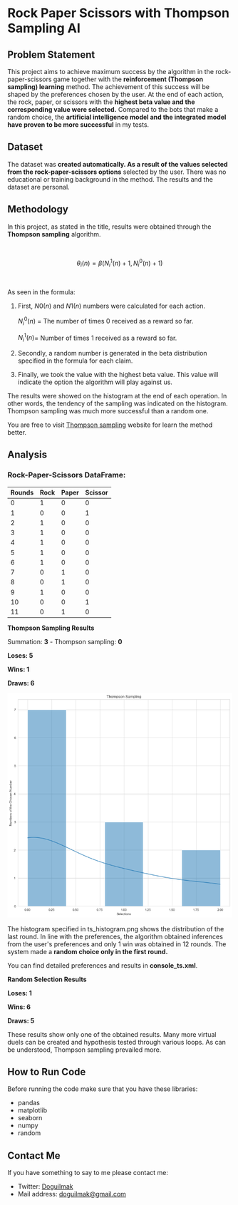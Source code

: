
# Rock Paper Scissors with Thompson Sampling AI

## Problem Statement

This project aims to achieve maximum success by the algorithm in the rock-paper-scissors game together with the **reinforcement (Thompson sampling) learning** method. The achievement of this success will be shaped by the preferences chosen by the user. At the end of each action, the rock, paper, or scissors with the **highest beta value and the corresponding value were selected.** Compared to the bots that make a random choice, the **artificial intelligence model and the integrated model have proven to be more successful** in my tests.

## Dataset

The dataset was **created automatically. As a result of the values selected from the rock-paper-scissors options** selected by the user. There was no educational or training background in the method. The results and the dataset are personal.

## Methodology

In this project, as stated in the title, results were obtained through the **Thompson sampling** algorithm. 

<br>

$$\theta_i(n) = \beta(N_i^1(n) + 1, N_i^0(n) + 1)$$

<br>

As seen in the formula:

1. First, $N0(n)$ and $N1(n)$ numbers were calculated for each action.

	$N_i^0(n)$ = The number of times 0 received as a reward so far.

	$N_i^1(n)$= Number of times 1 received as a reward so far.

2. Secondly, a random number is generated in the beta distribution specified in the formula for each claim.

3. Finally, we took the value with the highest beta value. This value will indicate the option the algorithm will play against us.

The results were showed on the histogram at the end of each operation. In other words, the tendency of the sampling was indicated on the histogram. Thompson sampling was much more successful than a random one.

You are free to visit [Thompson sampling](https://en.wikipedia.org/wiki/Thompson_sampling) website for learn the method better.

## Analysis

### Rock-Paper-Scissors DataFrame:

| Rounds | Rock | Paper | Scissor |
|--|--|--|--|
| 0 | 1 | 0 | 0 |
| 1 | 0 | 0 | 1 |
| 2 | 1 | 0 | 0 |
| 3 | 1 | 0 | 0 |
| 4 | 1 | 0 | 0 |
| 5 | 1 | 0 | 0 |
| 6 | 1 | 0 | 0 |
| 7 | 0 | 1 | 0 |
| 8 | 0 | 1 | 0 |
| 9 | 1 | 0 | 0 |
| 10 | 0 | 0 | 1 |
| 11 | 0 | 1 | 0 |

**Thompson Sampling Results**

Summation: **3** - Thompson sampling: **0**

**Loses: 5**

**Wins: 1**

**Draws: 6**

![ts_histogram](Plot/ts_histogram.png)

The histogram specified in ts_histogram.png shows the distribution of the last round. In line with the preferences, the algorithm obtained inferences from the user's preferences and only 1 win was obtained in 12 rounds. The system made a **random choice only in the first round.**

You can find detailed preferences and results in **console_ts.xml**.

**Random Selection Results**

**Loses: 1**

**Wins: 6**

**Draws: 5**

These results show only one of the obtained results. Many more virtual duels can be created and hypothesis tested through various loops. As can be understood, Thompson sampling prevailed more.

## How to Run Code

Before running the code make sure that you have these libraries:

 - pandas 
 - matplotlib
 - seaborn
 - numpy
 - random
    
## Contact Me

If you have something to say to me please contact me: 

 - Twitter: [Doguilmak](https://twitter.com/Doguilmak) 
 - Mail address: doguilmak@gmail.com
 
